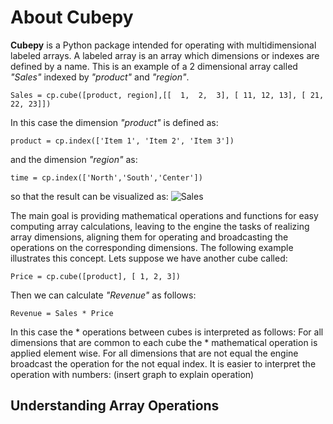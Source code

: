 # About Cubepy

**Cubepy** is a Python package intended for operating with multidimensional labeled arrays. A labeled array is an array which dimensions or indexes are defined by a name.
This is an example of a 2 dimensional array called *"Sales"* indexed by *"product"* and *"region"*.

`Sales = cp.cube([product, region],[[  1,  2,  3], [ 11, 12, 13], [ 21, 22, 23]])`

In this case the dimension *"product"* is defined as:

    product = cp.index(['Item 1', 'Item 2', 'Item 3'])

and the dimension *"region"* as:

    time = cp.index(['North','South','Center'])

so that the result can be visualized as:
![Sales](https://drive.google.com/open?id=1liAA60Qs972OTNxOFWQohm3muZCr6oVm)

The main goal is providing mathematical operations and functions for easy computing array calculations, leaving to the engine the tasks of realizing array dimensions, aligning them for operating and broadcasting the operations on the corresponding dimensions. The following example illustrates this concept.
Lets suppose we have another cube called:

    Price = cp.cube([product], [ 1, 2, 3])

Then we can calculate *"Revenue"* as follows:

    Revenue = Sales * Price
In this case the * operations between cubes is interpreted as follows:
For all dimensions that are common to each cube the * mathematical operation is applied element wise. For all dimensions that are not equal the engine broadcast the operation for the not equal index. 
It is easier to interpret the operation with numbers:
(insert graph to explain operation)
## Understanding Array Operations

<!--stackedit_data:
eyJoaXN0b3J5IjpbMTQzMjAzOTY0MiwtMjMyMzQ2MDM2LDE4Nz
I4Njg3MzEsMTQ2ODY2MDY3OSw2NzA3NjUyODYsLTE0MDg2ODM5
NjEsMjgxNzY1NDQ2LC03NjUwNjc1NDUsOTI1ODA5NTg3LDE4OD
g4MzY0MTIsLTE2ODg2NTE2ODAsLTY1ODA1MzAwMCwxMzkyOTMz
ODg0LDE2MTk1ODk3NSwxNTQ0MDA2NDEsLTEyNjc3MDU5NjcsLT
I0MzgyMDMyOCwxNDIyMTc0NDA2LC0xMzAzNDA0NTE4LDQ2NjIy
NDI2MF19
-->